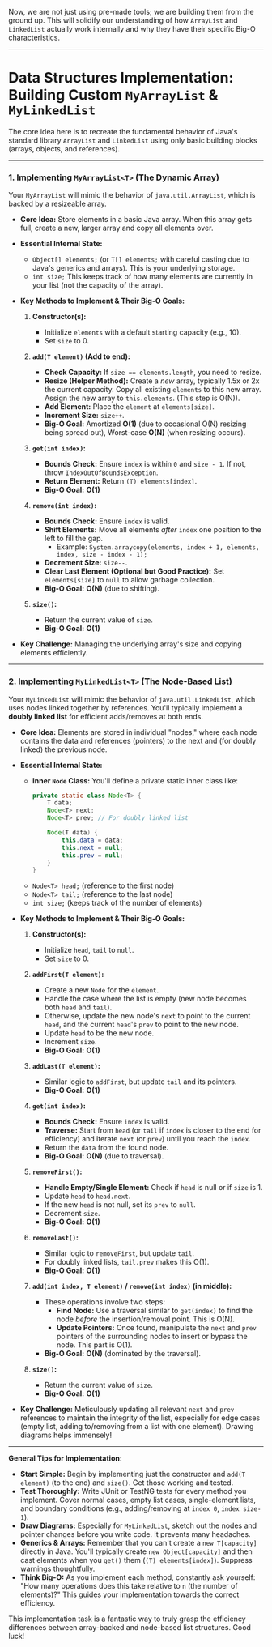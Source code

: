 Now, we are not just using pre-made tools; we are building them from the ground up. 
This will solidify our understanding of how `ArrayList` and `LinkedList` actually work internally and 
why they have their specific Big-O characteristics.

-----

# Data Structures Implementation: Building Custom `MyArrayList` & `MyLinkedList`

The core idea here is to recreate the fundamental behavior of Java's standard library `ArrayList` and `LinkedList` 
using only basic building blocks (arrays, objects, and references).

-----

### 1\. Implementing `MyArrayList<T>` (The Dynamic Array)

Your `MyArrayList` will mimic the behavior of `java.util.ArrayList`, which is backed by a resizeable array.

  * **Core Idea:** Store elements in a basic Java array. When this array gets full, create a new, larger array and copy all elements over.

  * **Essential Internal State:**

      * `Object[] elements;` (or `T[] elements;` with careful casting due to Java's generics and arrays). This is your underlying storage.
      * `int size;` This keeps track of how many elements are currently in your list (not the capacity of the array).

  * **Key Methods to Implement & Their Big-O Goals:**

    1.  **Constructor(s):**

          * Initialize `elements` with a default starting capacity (e.g., 10).
          * Set `size` to 0.

    2.  **`add(T element)` (Add to end):**

          * **Check Capacity:** If `size == elements.length`, you need to resize.
          * **Resize (Helper Method):** Create a *new* array, typically 1.5x or 2x the current capacity. Copy all existing `elements` to this new array. Assign the new array to `this.elements`. (This step is O(N)).
          * **Add Element:** Place the `element` at `elements[size]`.
          * **Increment Size:** `size++`.
          * **Big-O Goal:** Amortized **O(1)** (due to occasional O(N) resizing being spread out), Worst-case **O(N)** (when resizing occurs).

    3.  **`get(int index)`:**

          * **Bounds Check:** Ensure `index` is within `0` and `size - 1`. If not, throw `IndexOutOfBoundsException`.
          * **Return Element:** Return `(T) elements[index]`.
          * **Big-O Goal:** **O(1)**

    4.  **`remove(int index)`:**

          * **Bounds Check:** Ensure `index` is valid.
          * **Shift Elements:** Move all elements *after* `index` one position to the left to fill the gap.
              * Example: `System.arraycopy(elements, index + 1, elements, index, size - index - 1);`
          * **Decrement Size:** `size--`.
          * **Clear Last Element (Optional but Good Practice):** Set `elements[size]` to `null` to allow garbage collection.
          * **Big-O Goal:** **O(N)** (due to shifting).

    5.  **`size()`:**

          * Return the current value of `size`.
          * **Big-O Goal:** **O(1)**

  * **Key Challenge:** Managing the underlying array's size and copying elements efficiently.

-----

### 2\. Implementing `MyLinkedList<T>` (The Node-Based List)

Your `MyLinkedList` will mimic the behavior of `java.util.LinkedList`, which uses nodes linked together by references. You'll typically implement a **doubly linked list** for efficient adds/removes at both ends.

  * **Core Idea:** Elements are stored in individual "nodes," where each node contains the data and references (pointers) to the next and (for doubly linked) the previous node.

  * **Essential Internal State:**

      * **Inner `Node` Class:** You'll define a private static inner class like:
        ```java
        private static class Node<T> {
            T data;
            Node<T> next;
            Node<T> prev; // For doubly linked list

            Node(T data) {
                this.data = data;
                this.next = null;
                this.prev = null;
            }
        }
        ```
      * `Node<T> head;` (reference to the first node)
      * `Node<T> tail;` (reference to the last node)
      * `int size;` (keeps track of the number of elements)

  * **Key Methods to Implement & Their Big-O Goals:**

    1.  **Constructor(s):**

          * Initialize `head`, `tail` to `null`.
          * Set `size` to 0.

    2.  **`addFirst(T element)`:**

          * Create a new `Node` for the `element`.
          * Handle the case where the list is empty (new node becomes both `head` and `tail`).
          * Otherwise, update the new node's `next` to point to the current `head`, and the current `head`'s `prev` to point to the new node.
          * Update `head` to be the new node.
          * Increment `size`.
          * **Big-O Goal:** **O(1)**

    3.  **`addLast(T element)`:**

          * Similar logic to `addFirst`, but update `tail` and its pointers.
          * **Big-O Goal:** **O(1)**

    4.  **`get(int index)`:**

          * **Bounds Check:** Ensure `index` is valid.
          * **Traverse:** Start from `head` (or `tail` if `index` is closer to the end for efficiency) and iterate `next` (or `prev`) until you reach the `index`.
          * Return the `data` from the found node.
          * **Big-O Goal:** **O(N)** (due to traversal).

    5.  **`removeFirst()`:**

          * **Handle Empty/Single Element:** Check if `head` is null or if `size` is 1.
          * Update `head` to `head.next`.
          * If the new `head` is not null, set its `prev` to `null`.
          * Decrement `size`.
          * **Big-O Goal:** **O(1)**

    6.  **`removeLast()`:**

          * Similar logic to `removeFirst`, but update `tail`.
          * For doubly linked lists, `tail.prev` makes this O(1).
          * **Big-O Goal:** **O(1)**

    7.  **`add(int index, T element)` / `remove(int index)` (in middle):**

          * These operations involve two steps:
              * **Find Node:** Use a traversal similar to `get(index)` to find the node *before* the insertion/removal point. This is O(N).
              * **Update Pointers:** Once found, manipulate the `next` and `prev` pointers of the surrounding nodes to insert or bypass the node. This part is O(1).
          * **Big-O Goal:** **O(N)** (dominated by the traversal).

    8.  **`size()`:**

          * Return the current value of `size`.
          * **Big-O Goal:** **O(1)**

  * **Key Challenge:** Meticulously updating all relevant `next` and `prev` references to maintain the integrity of the list, especially for edge cases (empty list, adding to/removing from a list with one element). Drawing diagrams helps immensely\!

-----

**General Tips for Implementation:**

  * **Start Simple:** Begin by implementing just the constructor and `add(T element)` (to the end) and `size()`. Get those working and tested.
  * **Test Thoroughly:** Write JUnit or TestNG tests for every method you implement. Cover normal cases, empty list cases, single-element lists, and boundary conditions (e.g., adding/removing at `index 0`, `index size-1`).
  * **Draw Diagrams:** Especially for `MyLinkedList`, sketch out the nodes and pointer changes before you write code. It prevents many headaches.
  * **Generics & Arrays:** Remember that you can't create a `new T[capacity]` directly in Java. You'll typically create `new Object[capacity]` and then cast elements when you `get()` them (`(T) elements[index]`). Suppress warnings thoughtfully.
  * **Think Big-O:** As you implement each method, constantly ask yourself: "How many operations does this take relative to `n` (the number of elements)?" This guides your implementation towards the correct efficiency.

This implementation task is a fantastic way to truly grasp the efficiency differences between array-backed and node-based list structures. Good luck\!
